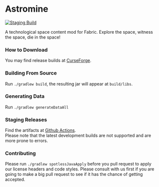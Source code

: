 # Astromine
[![Staging Build](https://github.com/Chainmail-Studios/Astromine/workflows/Staging%20Build/badge.svg)](https://github.com/Chainmail-Studios/Astromine/actions?query=workflow%3A%22Staging+Build%22)

A technological space content mod for Fabric.
Explore the space, witness the space, die in the space!

### How to Download
You may find release builds at [CurseForge](https://www.curseforge.com/minecraft/mc-mods/astromine-fabric).

### Building From Source
Run `./gradlew build`, the resulting jar will appear at `build/libs`.

### Generating Data
Run `./gradlew generateDataAll`

### Staging Releases
Find the artifacts at [Github Actions](https://github.com/Chainmail-Studios/Astromine/actions?query=workflow%3A%22Staging+Build%22).  
Please note that the latest development builds are not supported and are more prone to errors.

### Contributing
Please run `./gradlew spotlessJavaApply` before you pull request to apply our license headers and code styles. Please consult with us first if you are going to make a big pull request to see if it has the chance of getting accepted.
